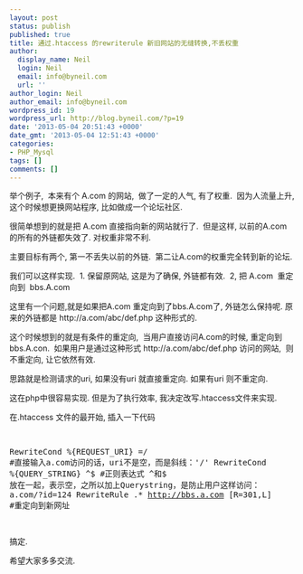 ```yaml
---
layout: post
status: publish
published: true
title: 通过.htaccess 的rewriterule 新旧网站的无缝转换,不丢权重
author:
  display_name: Neil
  login: Neil
  email: info@byneil.com
  url: ''
author_login: Neil
author_email: info@byneil.com
wordpress_id: 19
wordpress_url: http://blog.byneil.com/?p=19
date: '2013-05-04 20:51:43 +0000'
date_gmt: '2013-05-04 12:51:43 +0000'
categories:
- PHP_Mysql
tags: []
comments: []
---
```

<p>举个例子, &nbsp;本来有个 A.com 的网站, &nbsp;做了一定的人气, 有了权重. &nbsp;因为人流量上升, 这个时候想更换网站程序, 比如做成一个论坛社区.</p>
<p>很简单想到的就是把 A.com 直接指向新的网站就行了. &nbsp;但是这样, 以前的A.com 的所有的外链都失效了. 对权重非常不利.</p>
<p>主要目标有两个, 第一不丢失以前的外链. &nbsp;第二让A.com的权重完全转到新的论坛.</p>
<p>我们可以这样实现. &nbsp;1. 保留原网站, 这是为了确保, 外链都有效. &nbsp;2, 把 A.com &nbsp;重定向到 &nbsp;bbs.A.com</p>
<p>这里有一个问题,就是如果把A.com 重定向到了bbs.A.com了, 外链怎么保持呢. 原来的外链都是 http://a.com/abc/def.php 这种形式的.</p>
<p>这个时候想到的就是有条件的重定向, &nbsp;当用户直接访问A.com的时候, 重定向到bbs.A.con. &nbsp;如果用户是通过这种形式&nbsp;http://a.com/abc/def.php 访问的网站, &nbsp;则不重定向, 让它依然有效.</p>
<p>思路就是检测请求的uri, 如果没有uri 就直接重定向. 如果有uri 则不重定向.</p>
<p>这在php中很容易实现. 但是为了执行效率, 我决定改写.htaccess文件来实现.</p>
<p>在.htaccess 文件的最开始, 插入一下代码</p>
<pre class="brush: actionscript3; gutter: true">

RewriteCond %{REQUEST_URI} =/     #直接输入a.com访问的话，uri不是空，而是斜线：&#039;/&#039;
RewriteCond %{QUERY_STRING} ^$    #正则表达式 ^和$ 放在一起，表示空，之所以加上Querystring，是防止用户这样访问： a.com/?id=124
RewriteRule .* http://bbs.a.com [R=301,L] #重定向到新网址


</pre>
<p>搞定.</p>
<p>希望大家多多交流.</p>
<p>&nbsp;</p>
